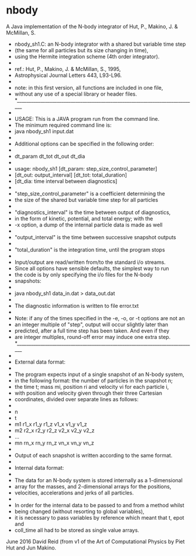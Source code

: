 # nbody
A Java implementation of the N-body integrator of Hut, P., Makino, J. &amp; McMillan, S.
* nbody_sh1.C: an N-body integrator with a shared but variable time step
* (the same for all particles but its size changing in time),
* using the Hermite integration scheme (4th order integrator).
*
* ref.: Hut, P., Makino, J. & McMillan, S., 1995,
* Astrophysical Journal Letters 443, L93-L96.
*
* note: in this first version, all functions are included in one file,
* without any use of a special library or header files.
*_____________________________________________________________________________
*
* USAGE: This is a JAVA program run from the command line. 
* The minimum required command line is:
* java nbody_sh1 input.dat
* 
* Additional options can be specified in the following order:
* 
* dt_param dt_tot dt_out dt_dia 
*
* usage: nbody_sh1 [dt_param: step_size_control_parameter]
* [dt_out: output_interval] [dt_tot: total_duration]
* [dt_dia: time interval between diagnostics]
*
* "step_size_control_parameter" is a coefficient determining the
* the size of the shared but variable time step for all particles
*
* "diagnostics_interval" is the time between output of diagnostics,
* in the form of kinetic, potential, and total energy; with the
* -x option, a dump of the internal particle data is made as well
*
* "output_interval" is the time between successive snapshot outputs
*
* "total_duration" is the integration time, until the program stops
*
* Input/output are read/written from/to the standard i/o streams.
* Since all options have sensible defaults, the simplest way to run
* the code is by only specifying the i/o files for the N-body
* snapshots:
*
* java nbody_sh1 data_in.dat > data_out.dat
*
* The diagnostic information is written to file error.txt
*
* Note: if any of the times specified in the -e, -o, or -t options are not an
* an integer multiple of "step", output will occur slightly later than
* predicted, after a full time step has been taken. And even if they
* are integer multiples, round-off error may induce one extra step.
*_____________________________________________________________________________
*
* External data format:
*
* The program expects input of a single snapshot of an N-body system,
* in the following format: the number of particles in the snapshot n;
* the time t; mass mi, position ri and velocity vi for each particle i,
* with position and velocity given through their three Cartesian
* coordinates, divided over separate lines as follows:
*
* n
* t
* m1 r1_x r1_y r1_z v1_x v1_y v1_z
* m2 r2_x r2_y r2_z v2_x v2_y v2_z
* ...
* mn rn_x rn_y rn_z vn_x vn_y vn_z
*
* Output of each snapshot is written according to the same format.
*
* Internal data format:
*
* The data for an N-body system is stored internally as a 1-dimensional
* array for the masses, and 2-dimensional arrays for the positions,
* velocities, accelerations and jerks of all particles.
* 
* In order for the internal data to be passed to and from a method whilst
* being changed (without resorting to global variables), 
* it is necessary to pass variables by reference which meant that t, epot and
* coll_time all had to be stored as single value arrays.

June 2016 David Reid (from v1 of the Art of Computational Physics by Piet Hut and Jun Makino.
